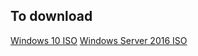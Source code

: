 ## To download
[Windows 10 ISO](https://www.microsoft.com/en-au/software-download/windows10)
[Windows Server 2016 ISO](https://www.microsoft.com/en-us/evalcenter/evaluate-windows-server-2016)
